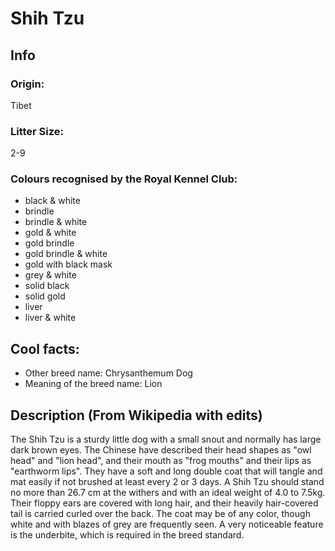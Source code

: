 # Shih Tzu

## Info

### Origin: 
Tibet
### Litter Size: 
2-9
### Colours recognised by the Royal Kennel Club:
- black & white
- brindle
- brindle & white
- gold & white
- gold brindle
- gold brindle & white
- gold with black mask
- grey & white
- solid black
- solid gold
- liver
- liver & white

## Cool facts:
- Other breed name: Chrysanthemum Dog
- Meaning of the breed name: Lion

## Description (From Wikipedia with edits)

The Shih Tzu is a sturdy little dog with a small snout and normally has large dark brown eyes. The Chinese have described their head shapes as "owl head" and "lion head", and their mouth as "frog mouths" and their lips as "earthworm lips". They have a soft and long double coat that will tangle and mat easily if not brushed at least every 2 or 3 days. A Shih Tzu should stand no more than 26.7 cm at the withers and with an ideal weight of 4.0 to 7.5kg. Their floppy ears are covered with long hair, and their heavily hair-covered tail is carried curled over the back. The coat may be of any color, though white and with blazes of grey are frequently seen. A very noticeable feature is the underbite, which is required in the breed standard.
